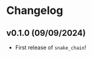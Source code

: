 # Changelog

<!--next-version-placeholder-->

## v0.1.0 (09/09/2024)

- First release of `snake_chain`!